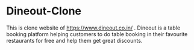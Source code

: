 # Dineout-Clone
This is clone website of https://www.dineout.co.in/ . Dineout is a table booking platform helping customers to do table booking in their favourite restaurants for free and help them get great discounts.
